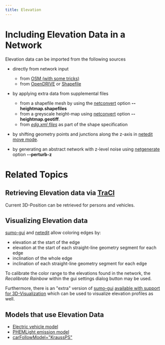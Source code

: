 ```yaml
---
title: Elevation
---
```


# Including Elevation Data in a Network

Elevation data can be imported from the following sources

- directly from network input
  - from [OSM (with some tricks)](../Networks/Import/OpenStreetMap.md#elevation_data)
  - from [OpenDRIVE](../Networks/Import/OpenDRIVE.md) or [Shapefile](../Networks/Import/ArcView.md)

- by applying extra data from supplemental files
  - from a shapefile mesh by using the [netconvert](../netconvert.md) option **--heightmap.shapefiles**
  - from a greyscale height-map using [netconvert](../netconvert.md) option **--heightmap.geotiff**.
  - from [*edg.xml files*](../Networks/PlainXML.md#edge_descriptions) as part of the shape specification

- by shifting geometry points and junctions along the z-axis in [netedit move mode](../Netedit/editModesCommon.md#changing_elevation).
- by generating an abstract network with z-level noise using [netgenerate](../netgenerate.md) option **--perturb-z**

# Related Topics

## Retrieving Elevation data via [TraCI](../TraCI.md)

Current 3D-Position can be retrieved for persons and vehicles.

## Visualizing Elevation data

[sumo-gui](../sumo-gui.md) and [netedit](../Netedit/index.md) allow
coloring edges by:

- elevation at the start of the edge
- elevation at the start of each straight-line geometry segment for
each edge
- inclination of the whole edge
- inclination of each straight-line geometry segment for each edge

To calibrate the color range to the elevations found in the network, the *Recalibrate Rainbow* within the gui settings dialog button may be used.

Furthermore, there is an "extra" version of [sumo-gui](../sumo-gui.md) [available with support for 3D-Visualization](../Downloads.md) which can be used to visualize elevation profiles as well.

## Models that use Elevation Data

- [Electric vehicle model](../Models/Electric.md)
- [PHEMLight emission model](../Models/Emissions/PHEMlight.md)
- [carFollowModel="KraussPS"](../Definition_of_Vehicles,_Vehicle_Types,_and_Routes.md#car-following_models)
